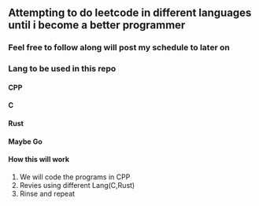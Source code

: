 ## Attempting to do leetcode in different languages until i become a better programmer
### Feel free to follow along will post my schedule to later on

### Lang to be used in this repo

#### CPP
#### C
#### Rust
#### Maybe Go


#### How this will work

1. We will code the programs in CPP
2. Revies using different Lang(C,Rust)
3. Rinse and repeat

